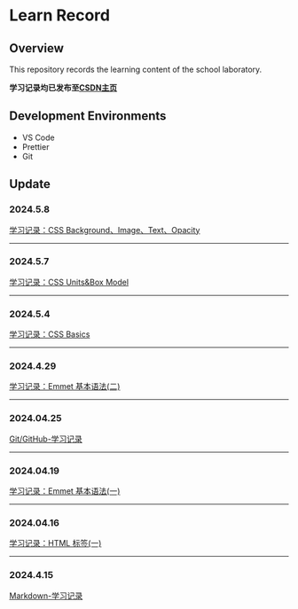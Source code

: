 # Learn Record
## Overview
This repository records the learning content of the school laboratory.

**学习记录均已发布至[CSDN主页](https://blog.csdn.net/di_213?spm=1010.2135.3001.5421)**



## Development Environments
+ VS Code
+ Prettier
+ Git

## Update

### 2024.5.8
[学习记录：CSS Background、Image、Text、Opacity](https://blog.csdn.net/di_213/article/details/138577244?spm=1001.2014.3001.5501)

***
### 2024.5.7
[学习记录：CSS Units&Box Model](https://blog.csdn.net/di_213/article/details/138544592?spm=1001.2014.3001.5501)

***
### 2024.5.4
[学习记录：CSS Basics](https://blog.csdn.net/di_213/article/details/138439874?spm=1001.2014.3001.5501)

***
### 2024.4.29
[学习记录：Emmet 基本语法(二)](https://blog.csdn.net/di_213/article/details/138322956?spm=1001.2014.3001.5501)

***
### 2024.04.25
[Git/GitHub-学习记录](https://blog.csdn.net/di_213/article/details/138216959?spm=1001.2014.3001.5501)


***
### 2024.04.19
[学习记录：Emmet 基本语法(一)](https://blog.csdn.net/di_213/article/details/138203605?spm=1001.2014.3001.5501)

***
### 2024.04.16
[学习记录：HTML 标签(一)](https://blog.csdn.net/di_213/article/details/138202725?spm=1001.2014.3001.5501)



***
### 2024.4.15
[Markdown-学习记录](https://blog.csdn.net/di_213/article/details/138173198?spm=1001.2014.3001.5501)
